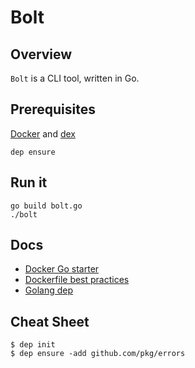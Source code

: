 # Bolt

## Overview

`Bolt` is a CLI tool, written in Go.

## Prerequisites

[Docker](https://www.docker.com/) and [dex](https://github.com/Driftrock/dex)
```
dep ensure
```

## Run it

```
go build bolt.go
./bolt
```

## Docs

- [Docker Go starter](https://hub.docker.com/_/golang/)
- [Dockerfile best practices](https://docs.docker.com/v17.09/engine/userguide/eng-image/dockerfile_best-practices/#use-multi-stage-builds)
- [Golang dep](https://gist.github.com/subfuzion/12342599e26f5094e4e2d08e9d4ad50d)

## Cheat Sheet

```
$ dep init
$ dep ensure -add github.com/pkg/errors
```
